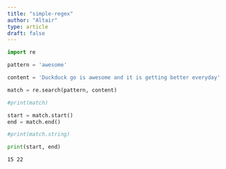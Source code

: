 ```yaml
---
title: "simple-regex"
author: "Altair"
type: article
draft: false
--- 
```


```python
import re
```


```python
pattern = 'awesome'

content = 'Duckduck go is awesome and it is getting better everyday'

match = re.search(pattern, content)

#print(match)

start = match.start()
end = match.end()

#print(match.string)

print(start, end)

```

    15 22



```python

```
